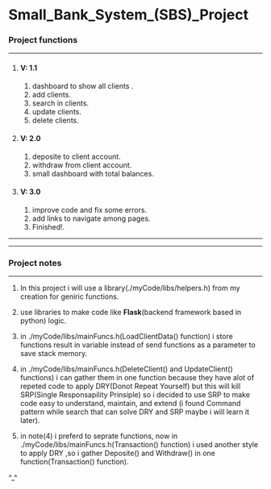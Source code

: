 # Small_Bank_System_(SBS)_Project

### Project functions
<hr>

1. #### V: 1.1
    1. dashboard to show all clients .
    2. add clients.
    3. search in clients.
    4. update clients.
    5. delete clients.

2. #### V: 2.0
    1. deposite to client account.  
    2. withdraw from client account.  
    3. small dashboard with total balances.

3. #### V: 3.0
    1. improve code and fix some errors.  
    2. add links to navigate among pages.  
    3. Finished!.

<hr>
<hr>

### Project notes
<hr>

1. In this project i will use a library(./myCode/libs/helpers.h) from my creation for geniric functions.

2. use libraries to make code like **Flask**(backend framework based in python) logic.

3. in ./myCode/libs/mainFuncs.h(LoadClientData() function) i store functions result in variable instead of send functions as a parameter to save stack memory.

4. in ./myCode/libs/mainFuncs.h(DeleteClient() and UpdateClient() functions) i can gather them in one function because they have alot of repeted code to apply DRY(Donot Repeat Yourself) but this will kill SRP(Single Responsapility Prinsiple) so i decided to use SRP to make code easy to understand, maintain, and extend (i found Command pattern while search that can solve DRY and SRP maybe i will learn it later).

5. in note(4) i preferd to seprate functions, now in ./myCode/libs/mainFuncs.h(Transaction() function) i used another style to apply DRY ,so i gather Deposite() and Withdraw() in one function(Transaction() function).

^_^